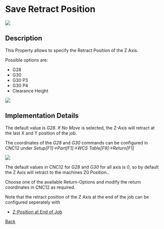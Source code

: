 # Save Retract Position

![](/images/pp013.PNG)

## Description
This Property allows to specify the Retract Position of the Z Axis. 

Possible options are:

* G28
* G30
* G30 P3
* G30 P4
* Clearance Height

![](/images/pp052.PNG)

## Implementation Details
The default value is *G28*. If *No Move* is selected, the Z-Axis will retract at the last X and Y position of the job.

The coordinates of the *G28* and *G30* commands can be configured in CNC12 under *Setup[F1]->Part[F1]->WCS Table[F9]->Return[F1]*

![](/images/pp014.PNG)

The default values in CNC12 for *G28* and *G30* for all axis is *0*, so by default the Z Axis will retract to the machines Z0 Position..

Choose one of the available Return-Options and modify the return coordinates in CNC12 as required.

Note that the retract position of the Z Axis at the end of the job can be configured seperately with 
* [Z-Position at End of Job](zPosition.md)

[Back](index.md)